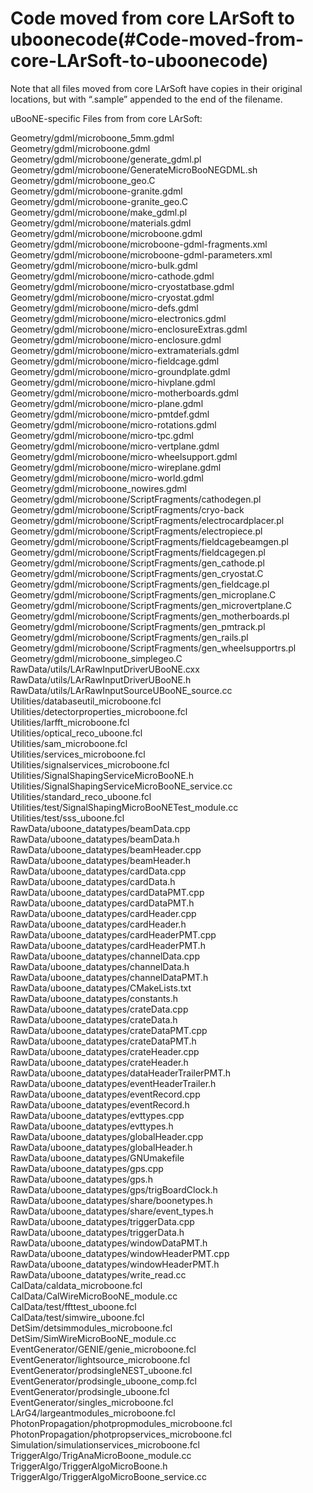 Code moved from core LArSoft to uboonecode(#Code-moved-from-core-LArSoft-to-uboonecode)
==========================================================================================

Note that all files moved from core LArSoft have copies in their original locations, but with “.sample” appended to the end of the filename.

uBooNE-specific Files from from core LArSoft:

Geometry/gdml/microboone\_5mm.gdml\
Geometry/gdml/microboone.gdml\
Geometry/gdml/microboone/generate\_gdml.pl\
Geometry/gdml/microboone/GenerateMicroBooNEGDML.sh\
Geometry/gdml/microboone\_geo.C\
Geometry/gdml/microboone-granite.gdml\
Geometry/gdml/microboone-granite\_geo.C\
Geometry/gdml/microboone/make\_gdml.pl\
Geometry/gdml/microboone/materials.gdml\
Geometry/gdml/microboone/microboone.gdml\
Geometry/gdml/microboone/microboone-gdml-fragments.xml\
Geometry/gdml/microboone/microboone-gdml-parameters.xml\
Geometry/gdml/microboone/micro-bulk.gdml\
Geometry/gdml/microboone/micro-cathode.gdml\
Geometry/gdml/microboone/micro-cryostatbase.gdml\
Geometry/gdml/microboone/micro-cryostat.gdml\
Geometry/gdml/microboone/micro-defs.gdml\
Geometry/gdml/microboone/micro-electronics.gdml\
Geometry/gdml/microboone/micro-enclosureExtras.gdml\
Geometry/gdml/microboone/micro-enclosure.gdml\
Geometry/gdml/microboone/micro-extramaterials.gdml\
Geometry/gdml/microboone/micro-fieldcage.gdml\
Geometry/gdml/microboone/micro-groundplate.gdml\
Geometry/gdml/microboone/micro-hivplane.gdml\
Geometry/gdml/microboone/micro-motherboards.gdml\
Geometry/gdml/microboone/micro-plane.gdml\
Geometry/gdml/microboone/micro-pmtdef.gdml\
Geometry/gdml/microboone/micro-rotations.gdml\
Geometry/gdml/microboone/micro-tpc.gdml\
Geometry/gdml/microboone/micro-vertplane.gdml\
Geometry/gdml/microboone/micro-wheelsupport.gdml\
Geometry/gdml/microboone/micro-wireplane.gdml\
Geometry/gdml/microboone/micro-world.gdml\
Geometry/gdml/microboone\_nowires.gdml\
Geometry/gdml/microboone/ScriptFragments/cathodegen.pl\
Geometry/gdml/microboone/ScriptFragments/cryo-back\
Geometry/gdml/microboone/ScriptFragments/electrocardplacer.pl\
Geometry/gdml/microboone/ScriptFragments/electropiece.pl\
Geometry/gdml/microboone/ScriptFragments/fieldcagebeamgen.pl\
Geometry/gdml/microboone/ScriptFragments/fieldcagegen.pl\
Geometry/gdml/microboone/ScriptFragments/gen\_cathode.pl\
Geometry/gdml/microboone/ScriptFragments/gen\_cryostat.C\
Geometry/gdml/microboone/ScriptFragments/gen\_fieldcage.pl\
Geometry/gdml/microboone/ScriptFragments/gen\_microplane.C\
Geometry/gdml/microboone/ScriptFragments/gen\_microvertplane.C\
Geometry/gdml/microboone/ScriptFragments/gen\_motherboards.pl\
Geometry/gdml/microboone/ScriptFragments/gen\_pmtrack.pl\
Geometry/gdml/microboone/ScriptFragments/gen\_rails.pl\
Geometry/gdml/microboone/ScriptFragments/gen\_wheelsupportrs.pl\
Geometry/gdml/microboone\_simplegeo.C\
RawData/utils/LArRawInputDriverUBooNE.cxx\
RawData/utils/LArRawInputDriverUBooNE.h\
RawData/utils/LArRawInputSourceUBooNE\_source.cc\
Utilities/databaseutil\_microboone.fcl\
Utilities/detectorproperties\_microboone.fcl\
Utilities/larfft\_microboone.fcl\
Utilities/optical\_reco\_uboone.fcl\
Utilities/sam\_microboone.fcl\
Utilities/services\_microboone.fcl\
Utilities/signalservices\_microboone.fcl\
Utilities/SignalShapingServiceMicroBooNE.h\
Utilities/SignalShapingServiceMicroBooNE\_service.cc\
Utilities/standard\_reco\_uboone.fcl\
Utilities/test/SignalShapingMicroBooNETest\_module.cc\
Utilities/test/sss\_uboone.fcl\
RawData/uboone\_datatypes/beamData.cpp\
RawData/uboone\_datatypes/beamData.h\
RawData/uboone\_datatypes/beamHeader.cpp\
RawData/uboone\_datatypes/beamHeader.h\
RawData/uboone\_datatypes/cardData.cpp\
RawData/uboone\_datatypes/cardData.h\
RawData/uboone\_datatypes/cardDataPMT.cpp\
RawData/uboone\_datatypes/cardDataPMT.h\
RawData/uboone\_datatypes/cardHeader.cpp\
RawData/uboone\_datatypes/cardHeader.h\
RawData/uboone\_datatypes/cardHeaderPMT.cpp\
RawData/uboone\_datatypes/cardHeaderPMT.h\
RawData/uboone\_datatypes/channelData.cpp\
RawData/uboone\_datatypes/channelData.h\
RawData/uboone\_datatypes/channelDataPMT.h\
RawData/uboone\_datatypes/CMakeLists.txt\
RawData/uboone\_datatypes/constants.h\
RawData/uboone\_datatypes/crateData.cpp\
RawData/uboone\_datatypes/crateData.h\
RawData/uboone\_datatypes/crateDataPMT.cpp\
RawData/uboone\_datatypes/crateDataPMT.h\
RawData/uboone\_datatypes/crateHeader.cpp\
RawData/uboone\_datatypes/crateHeader.h\
RawData/uboone\_datatypes/dataHeaderTrailerPMT.h\
RawData/uboone\_datatypes/eventHeaderTrailer.h\
RawData/uboone\_datatypes/eventRecord.cpp\
RawData/uboone\_datatypes/eventRecord.h\
RawData/uboone\_datatypes/evttypes.cpp\
RawData/uboone\_datatypes/evttypes.h\
RawData/uboone\_datatypes/globalHeader.cpp\
RawData/uboone\_datatypes/globalHeader.h\
RawData/uboone\_datatypes/GNUmakefile\
RawData/uboone\_datatypes/gps.cpp\
RawData/uboone\_datatypes/gps.h\
RawData/uboone\_datatypes/gps/trigBoardClock.h\
RawData/uboone\_datatypes/share/boonetypes.h\
RawData/uboone\_datatypes/share/event\_types.h\
RawData/uboone\_datatypes/triggerData.cpp\
RawData/uboone\_datatypes/triggerData.h\
RawData/uboone\_datatypes/windowDataPMT.h\
RawData/uboone\_datatypes/windowHeaderPMT.cpp\
RawData/uboone\_datatypes/windowHeaderPMT.h\
RawData/uboone\_datatypes/write\_read.cc\
CalData/caldata\_microboone.fcl\
CalData/CalWireMicroBooNE\_module.cc\
CalData/test/ffttest\_uboone.fcl\
CalData/test/simwire\_uboone.fcl\
DetSim/detsimmodules\_microboone.fcl\
DetSim/SimWireMicroBooNE\_module.cc\
EventGenerator/GENIE/genie\_microboone.fcl\
EventGenerator/lightsource\_microboone.fcl\
EventGenerator/prodsingleNEST\_uboone.fcl\
EventGenerator/prodsingle\_uboone\_comp.fcl\
EventGenerator/prodsingle\_uboone.fcl\
EventGenerator/singles\_microboone.fcl\
LArG4/largeantmodules\_microboone.fcl\
PhotonPropagation/photpropmodules\_microboone.fcl\
PhotonPropagation/photpropservices\_microboone.fcl\
Simulation/simulationservices\_microboone.fcl\
TriggerAlgo/TrigAnaMicroBoone\_module.cc\
TriggerAlgo/TriggerAlgoMicroBoone.h\
TriggerAlgo/TriggerAlgoMicroBoone\_service.cc
